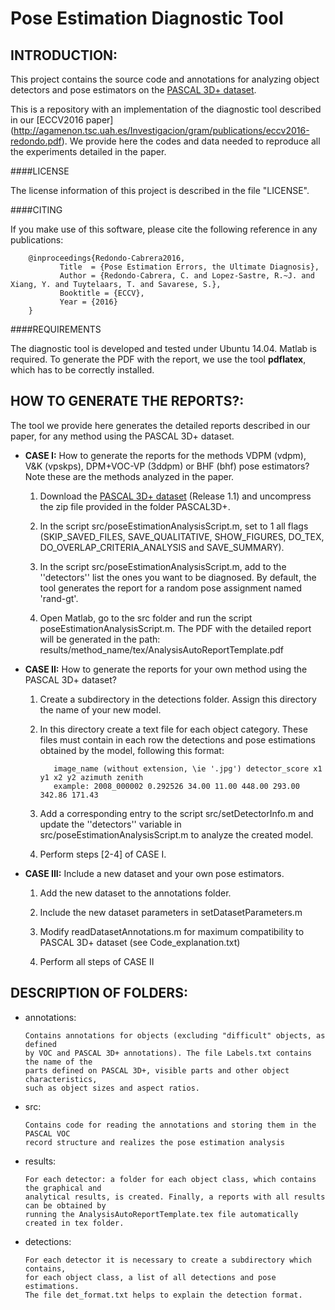 # Pose Estimation Diagnostic Tool

## INTRODUCTION:

This project contains the source code and annotations for analyzing object detectors and pose estimators on the [PASCAL 3D+ dataset](http://cvgl.stanford.edu/projects/pascal3d.html).

This is a repository with an implementation of the diagnostic tool described in our [ECCV2016 paper] (http://agamenon.tsc.uah.es/Investigacion/gram/publications/eccv2016-redondo.pdf). We provide here the codes and data needed to reproduce all the experiments detailed in the paper. 


####LICENSE

The license information of this project is described in the file "LICENSE".

####CITING

If you make use of this software, please cite the following reference in any publications:  

        @inproceedings{Redondo-Cabrera2016,
               Title  = {Pose Estimation Errors, the Ultimate Diagnosis},
               Author = {Redondo-Cabrera, C. and Lopez-Sastre, R.~J. and Xiang, Y. and Tuytelaars, T. and Savarese, S.},
               Booktitle = {ECCV},
               Year = {2016}
        }

####REQUIREMENTS

The diagnostic tool is developed and tested under Ubuntu 14.04. Matlab is required.
To generate the PDF with the report, we use the tool **pdflatex**, which has to be correctly installed.

## HOW TO GENERATE THE REPORTS?:
The tool we provide here generates the detailed reports described in our paper, for any method using the PASCAL 3D+ dataset.


   + **CASE I:** How to generate the reports for the methods VDPM (vdpm), V&K (vpskps), DPM+VOC-VP (3ddpm) or BHF (bhf) pose estimators? Note these are the methods analyzed in the paper.

       1) Download the [PASCAL 3D+ dataset](http://cvgl.stanford.edu/projects/pascal3d.html) (Release 1.1) and uncompress the zip file provided in the folder PASCAL3D+.

      2) In the script src/poseEstimationAnalysisScript.m, set to 1 all flags (SKIP_SAVED_FILES, SAVE_QUALITATIVE, SHOW_FIGURES, DO_TEX, DO_OVERLAP_CRITERIA_ANALYSIS and SAVE_SUMMARY). 
       
     3) In the script src/poseEstimationAnalysisScript.m, add to the ''detectors'' list the ones you want to be diagnosed. By default, the tool generates the report for a random pose assignment named 'rand-gt'.
   
      4) Open Matlab, go to the src folder and run the script poseEstimationAnalysisScript.m. The PDF with the detailed report will be generated in the path: results/method_name/tex/AnalysisAutoReportTemplate.pdf
      

   + **CASE II:** How to generate the reports for your own method using the PASCAL 3D+ dataset?

       1) Create a subdirectory in the detections folder. Assign this directory the name of your new model.
         
       2) In this directory create a text file for each object category. These files must contain in each row the detections and pose estimations obtained by the model, following this format:

                 image_name (without extension, \ie '.jpg') detector_score x1 y1 x2 y2 azimuth zenith
                 example: 2008_000002 0.292526 34.00 11.00 448.00 293.00 342.86 171.43                 
   
       3) Add a corresponding entry to the script src/setDetectorInfo.m and update the ''detectors'' variable in src/poseEstimationAnalysisScript.m to analyze the created model.       

       4) Perform steps [2-4]  of CASE I.
	
   + **CASE III:** Include a new dataset and your own pose estimators.

       1) Add the new dataset to the annotations folder.

       2) Include the new dataset parameters in setDatasetParameters.m

       3) Modify readDatasetAnnotations.m for maximum compatibility to PASCAL 3D+ dataset (see Code_explanation.txt) 

       4) Perform all steps of CASE II


## DESCRIPTION OF FOLDERS:

   + annotations: 

         Contains annotations for objects (excluding "difficult" objects, as defined
         by VOC and PASCAL 3D+ annotations). The file Labels.txt contains the name of the 
         parts defined on PASCAL 3D+, visible parts and other object characteristics, 
         such as object sizes and aspect ratios.  

   
   + src: 
         
         Contains code for reading the annotations and storing them in the PASCAL VOC
         record structure and realizes the pose estimation analysis  

   
   + results: 

         For each detector: a folder for each object class, which contains the graphical and 
         analytical results, is created. Finally, a reports with all results can be obtained by
         running the AnalysisAutoReportTemplate.tex file automatically created in tex folder. 

   
   + detections: 

         For each detector it is necessary to create a subdirectory which contains, 
         for each object class, a list of all detections and pose estimations. 
         The file det_format.txt helps to explain the detection format.

